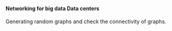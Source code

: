 #### Networking for big data Data centers
Generating random graphs and check the connectivity of graphs.

